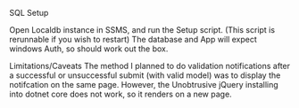 SQL Setup

Open Localdb instance in SSMS, and run the Setup script. (This script is rerunnable if you wish to restart)
The database and App will expect windows Auth, so should work out the box. 

Limitations/Caveats
The method I planned to do validation notifications after a successful or unsuccessful submit (with valid model) was to display the notifcation on the same page.
However, the Unobtrusive jQuery installing into dotnet core does not work, so it renders on a new page. 